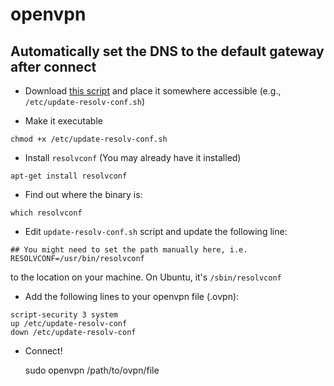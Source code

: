 openvpn
=======

## Automatically set the DNS to the default gateway after connect

- Download [this script](https://github.com/masterkorp/openvpn-update-resolv-conf/blob/master/update-resolv-conf.sh) and place it somewhere accessible (e.g., `/etc/update-resolv-conf.sh`)

- Make it executable
```
chmod +x /etc/update-resolv-conf.sh
```

- Install `resolvconf` (You may already have it installed)
```
apt-get install resolvconf
```
- Find out where the binary is:
```
which resolvconf
```
- Edit `update-resolv-conf.sh` script and update the following line:

```
## You might need to set the path manually here, i.e.
RESOLVCONF=/usr/bin/resolvconf
```

to the location on your machine.  On Ubuntu, it's `/sbin/resolvconf`

- Add the following lines to your openvpn file (.ovpn):

```
script-security 3 system
up /etc/update-resolv-conf
down /etc/update-resolv-conf
```
- Connect!

    sudo openvpn /path/to/ovpn/file
